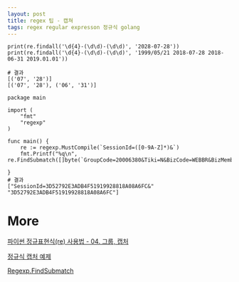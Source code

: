 ```yaml
---
layout: post
title: regex 팁 - 캡쳐
tags: regex regular expresson 정규식 golang
---
```


```
print(re.findall('\d{4}-(\d\d)-(\d\d)', '2028-07-28'))
print(re.findall('\d{4}-(\d\d)-(\d\d)', '1999/05/21 2018-07-28 2018-06-31 2019.01.01'))

# 결과
[('07', '28')]
[('07', '28'), ('06', '31')]
```

```
package main

import (
	"fmt"
	"regexp"
)

func main() {
	re := regexp.MustCompile(`SessionId=([0-9A-Z]*)&`)
	fmt.Printf("%q\n", re.FindSubmatch([]byte(`GroupCode=20006380&Tiki=N&BizCode=WEBBR&BizMemberCode=124067635&PlayDate=20201110&PlaySeq=001&SessionId=3D52792E3ADB4F51919928818A08A6FC&SIDBizCode=WEBBR&FCSNo=&WynsCode=&WynsGateID=&`)))

}
# 결과
["SessionId=3D52792E3ADB4F51919928818A08A6FC&" "3D52792E3ADB4F51919928818A08A6FC"]
```

# More
[파이썬 정규표현식(re) 사용법 - 04. 그룹, 캡처](https://greeksharifa.github.io/정규표현식(re)/2018/07/28/regex-usage-04-intermediate/)

[정규식 캡처 예제](regexr.com/5auqp)

[Regexp.FindSubmatch](https://golang.org/pkg/regexp/#Regexp.FindSubmatch)
